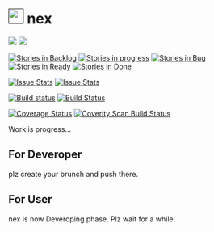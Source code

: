 # <a href=""><img alt="nex NEON logo" src="https://raw.githubusercontent.com/frainworks/nex/snowhite-Branch/nex/img/nex.png" width="30"/></a> nex
<a href="https://github.com/frainworks/nex/wiki"><img src="https://img.shields.io/badge/nex-NEON-red.svg"></a>
<a href="https://github.com/frainworks/nex/wiki/License"><img src="https://img.shields.io/badge/License-MIT-blue.svg">  

[![Stories in Backlog](https://badge.waffle.io/frainworks/nex.svg?label=backlog&title=Backlog)](http://waffle.io/frainworks/nex)
[![Stories in progress](https://badge.waffle.io/frainworks/nex.svg?label=progress&title=Progress)](http://waffle.io/frainworks/nex)
[![Stories in Bug](https://badge.waffle.io/frainworks/nex.svg?label=Bug&title=Bug)](http://waffle.io/frainworks/nex)
[![Stories in Ready](https://badge.waffle.io/frainworks/nex.svg?label=ready&title=Ready)](http://waffle.io/frainworks/nex)
[![Stories in Done](https://badge.waffle.io/frainworks/nex.svg?label=Done&title=Done)](http://waffle.io/frainworks/nex)  

[![Issue Stats](http://www.issuestats.com/github/frainworks/nex/badge/pr?style=flat)](http://www.issuestats.com/github/frainworks/nex)
[![Issue Stats](http://www.issuestats.com/github/frainworks/nex/badge/issue?style=flat)](http://www.issuestats.com/github/frainworks/nex)  

[![Build status](https://ci.appveyor.com/api/projects/status/m77wkikeme4sb3y6?svg=true)](https://ci.appveyor.com/project/snowhite0804/nex)
[![Build Status](https://travis-ci.org/frainworks/nex.svg?branch=master)](https://travis-ci.org/frainworks/nex)  

[![Coverage Status](https://coveralls.io/repos/frainworks/nex/badge.svg?branch=master&service=github)](https://coveralls.io/github/frainworks/nex?branch=master)
<a href="https://scan.coverity.com/projects/frainworks-nex">
  <img alt="Coverity Scan Build Status" src="https://scan.coverity.com/projects/6803/badge.svg"/>
</a>  

Work is progress...

## For Deveroper
plz create your brunch and push there.

## For User
nex is now Deveroping phase. Plz wait for a while.
